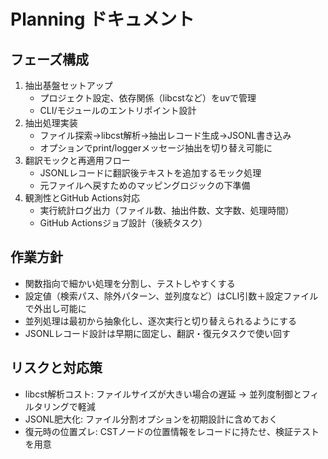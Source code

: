 # Planning ドキュメント

## フェーズ構成
1. 抽出基盤セットアップ
   - プロジェクト設定、依存関係（libcstなど）をuvで管理
   - CLI/モジュールのエントリポイント設計
2. 抽出処理実装
   - ファイル探索→libcst解析→抽出レコード生成→JSONL書き込み
   - オプションでprint/loggerメッセージ抽出を切り替え可能に
3. 翻訳モックと再適用フロー
   - JSONLレコードに翻訳後テキストを追加するモック処理
   - 元ファイルへ戻すためのマッピングロジックの下準備
4. 観測性とGitHub Actions対応
   - 実行統計ログ出力（ファイル数、抽出件数、文字数、処理時間）
   - GitHub Actionsジョブ設計（後続タスク）

## 作業方針
- 関数指向で細かい処理を分割し、テストしやすくする
- 設定値（検索パス、除外パターン、並列度など）はCLI引数＋設定ファイルで外出し可能に
- 並列処理は最初から抽象化し、逐次実行と切り替えられるようにする
- JSONLレコード設計は早期に固定し、翻訳・復元タスクで使い回す

## リスクと対応策
- libcst解析コスト: ファイルサイズが大きい場合の遅延 → 並列度制御とフィルタリングで軽減
- JSONL肥大化: ファイル分割オプションを初期設計に含めておく
- 復元時の位置ズレ: CSTノードの位置情報をレコードに持たせ、検証テストを用意
